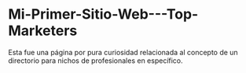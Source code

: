 # Mi-Primer-Sitio-Web---Top-Marketers
Esta fue una página por pura curiosidad relacionada al concepto de un directorio para nichos de profesionales en específico.

